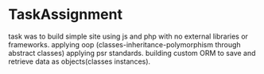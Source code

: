 # TaskAssignment
task was to build simple site using js and php with no external libraries or frameworks.
applying oop (classes-inheritance-polymorphism through abstract classes)
applying psr standards.
building custom ORM to save and retrieve data as objects(classes instances).

